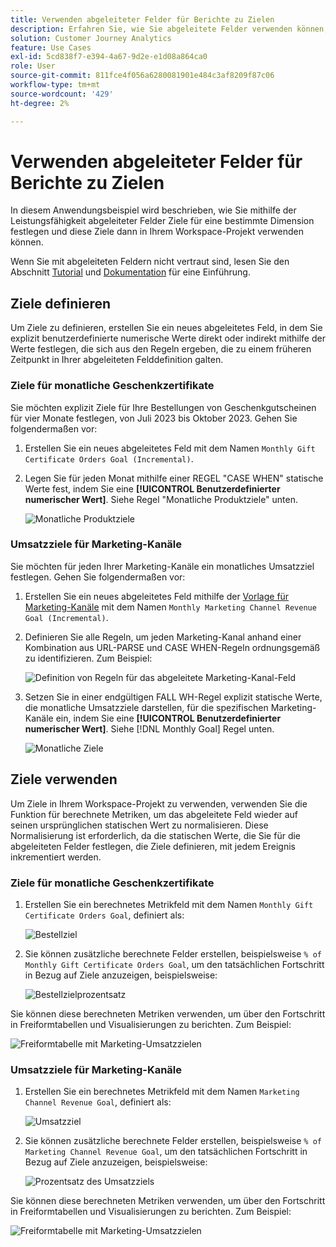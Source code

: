 ```yaml
---
title: Verwenden abgeleiteter Felder für Berichte zu Zielen
description: Erfahren Sie, wie Sie abgeleitete Felder verwenden können, um über Ziele (Ziele) in Ihren Workspace-Projekten zu berichten.
solution: Customer Journey Analytics
feature: Use Cases
exl-id: 5cd838f7-e394-4a67-9d2e-e1d08a864ca0
role: User
source-git-commit: 811fce4f056a6280081901e484c3af8209f87c06
workflow-type: tm+mt
source-wordcount: '429'
ht-degree: 2%

---
```


# Verwenden abgeleiteter Felder für Berichte zu Zielen

In diesem Anwendungsbeispiel wird beschrieben, wie Sie mithilfe der Leistungsfähigkeit abgeleiteter Felder Ziele für eine bestimmte Dimension festlegen und diese Ziele dann in Ihrem Workspace-Projekt verwenden können.

Wenn Sie mit abgeleiteten Feldern nicht vertraut sind, lesen Sie den Abschnitt [Tutorial](https://experienceleague.adobe.com/docs/customer-journey-analytics-learn/tutorials/data-views/derived-fields-in-cja.html?lang=en) und [Dokumentation](../data-views/derived-fields/derived-fields.md) für eine Einführung.


## Ziele definieren

Um Ziele zu definieren, erstellen Sie ein neues abgeleitetes Feld, in dem Sie explizit benutzerdefinierte numerische Werte direkt oder indirekt mithilfe der Werte festlegen, die sich aus den Regeln ergeben, die zu einem früheren Zeitpunkt in Ihrer abgeleiteten Felddefinition galten.


### Ziele für monatliche Geschenkzertifikate

Sie möchten explizit Ziele für Ihre Bestellungen von Geschenkgutscheinen für vier Monate festlegen, von Juli 2023 bis Oktober 2023. Gehen Sie folgendermaßen vor:

1. Erstellen Sie ein neues abgeleitetes Feld mit dem Namen `Monthly Gift Certificate Orders Goal (Incremental)`.

1. Legen Sie für jeden Monat mithilfe einer REGEL &quot;CASE WHEN&quot; statische Werte fest, indem Sie eine **[!UICONTROL Benutzerdefinierter numerischer Wert]**. Siehe Regel &quot;Monatliche Produktziele&quot; unten.

   ![Monatliche Produktziele](assets/goals-derived-field-product-goals-1.png)


### Umsatzziele für Marketing-Kanäle

Sie möchten für jeden Ihrer Marketing-Kanäle ein monatliches Umsatzziel festlegen. Gehen Sie folgendermaßen vor:

1. Erstellen Sie ein neues abgeleitetes Feld mithilfe der [Vorlage für Marketing-Kanäle](/help/data-views/derived-fields/derived-fields.md#marketing-channels) mit dem Namen `Monthly Marketing Channel Revenue Goal (Incremental)`.

1. Definieren Sie alle Regeln, um jeden Marketing-Kanal anhand einer Kombination aus URL-PARSE und CASE WHEN-Regeln ordnungsgemäß zu identifizieren. Zum Beispiel:

   ![Definition von Regeln für das abgeleitete Marketing-Kanal-Feld](assets/goals-derived-field-marketing-channel-1.png)

1. Setzen Sie in einer endgültigen FALL WH-Regel explizit statische Werte, die monatliche Umsatzziele darstellen, für die spezifischen Marketing-Kanäle ein, indem Sie eine **[!UICONTROL Benutzerdefinierter numerischer Wert]**. Siehe [!DNL Monthly Goal] Regel unten.

   ![Monatliche Ziele](assets/goals-derived-field-marketing-channel-2.png)



## Ziele verwenden

Um Ziele in Ihrem Workspace-Projekt zu verwenden, verwenden Sie die Funktion für berechnete Metriken, um das abgeleitete Feld wieder auf seinen ursprünglichen statischen Wert zu normalisieren. Diese Normalisierung ist erforderlich, da die statischen Werte, die Sie für die abgeleiteten Felder festlegen, die Ziele definieren, mit jedem Ereignis inkrementiert werden.

### Ziele für monatliche Geschenkzertifikate

1. Erstellen Sie ein berechnetes Metrikfeld mit dem Namen `Monthly Gift Certificate Orders Goal`, definiert als:

   ![Bestellziel](assets/calculated-metric-ordersgoals.png)

1. Sie können zusätzliche berechnete Felder erstellen, beispielsweise `% of Monthly Gift Certificate Orders Goal`, um den tatsächlichen Fortschritt in Bezug auf Ziele anzuzeigen, beispielsweise:

   ![Bestellzielprozentsatz](assets/calculated-metric-ordersgoalspercent.png)

Sie können diese berechneten Metriken verwenden, um über den Fortschritt in Freiformtabellen und Visualisierungen zu berichten. Zum Beispiel:

![Freiformtabelle mit Marketing-Umsatzzielen](assets/freeform-table-product-order-goals.png)


### Umsatzziele für Marketing-Kanäle

1. Erstellen Sie ein berechnetes Metrikfeld mit dem Namen `Marketing Channel Revenue Goal`, definiert als:

   ![Umsatzziel](assets/calculated-metric-revenuegoals.png)

1. Sie können zusätzliche berechnete Felder erstellen, beispielsweise `% of Marketing Channel Revenue Goal`, um den tatsächlichen Fortschritt in Bezug auf Ziele anzuzeigen, beispielsweise:

   ![Prozentsatz des Umsatzziels](assets/calculated-metric-revenuegoalspercent.png)

Sie können diese berechneten Metriken verwenden, um über den Fortschritt in Freiformtabellen und Visualisierungen zu berichten. Zum Beispiel:

![Freiformtabelle mit Marketing-Umsatzzielen](assets/freeform-table-marketing-channel-revenue-goals.png)
